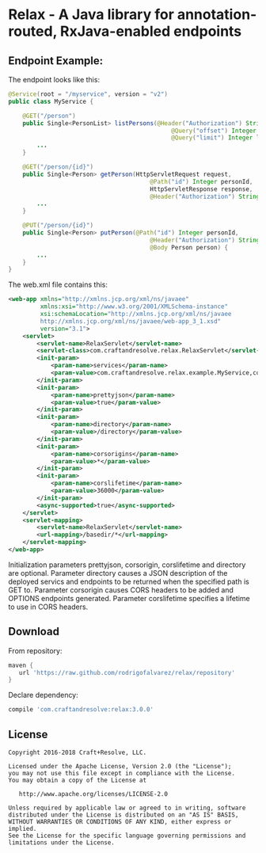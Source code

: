 Relax - A Java library for annotation-routed, RxJava-enabled endpoints
======================================================================

Endpoint Example:
----------------

The endpoint looks like this:

```java
@Service(root = "/myservice", version = "v2")
public class MyService {

    @GET("/person")
    public Single<PersonList> listPersons(@Header("Authorization") String authorization,
                                              @Query("offset") Integer offset,
                                              @Query("limit") Integer limit) {
        ...
    }

    @GET("/person/{id}")
    public Single<Person> getPerson(HttpServletRequest request,
                                        @Path("id") Integer personId,
                                        HttpServletResponse response,
                                        @Header("Authorization") String authorization) {
        ...
    }

    @PUT("/person/{id}")
    public Single<Person> putPerson(@Path("id") Integer personId,
                                        @Header("Authorization") String authorization,
                                        @Body Person person) {
        ...
    }
}

```

The web.xml file contains this:

```xml
<web-app xmlns="http://xmlns.jcp.org/xml/ns/javaee"
         xmlns:xsi="http://www.w3.org/2001/XMLSchema-instance"
         xsi:schemaLocation="http://xmlns.jcp.org/xml/ns/javaee 
         http://xmlns.jcp.org/xml/ns/javaee/web-app_3_1.xsd"
         version="3.1">
    <servlet>
        <servlet-name>RelaxServlet</servlet-name>
        <servlet-class>com.craftandresolve.relax.RelaxServlet</servlet-class>
        <init-param>
            <param-name>services</param-name>
            <param-value>com.craftandresolve.relax.example.MyService,com.craftandresolve.relax.example.MyOtherService</param-value>
        </init-param>
        <init-param>
            <param-name>prettyjson</param-name>
            <param-value>true</param-value>
        </init-param>
        <init-param>
            <param-name>directory</param-name>
            <param-value>/directory</param-value>
        </init-param>
        <init-param>
            <param-name>corsorigins</param-name>
            <param-value>*</param-value>
        </init-param>
        <init-param>
            <param-name>corslifetime</param-name>
            <param-value>36000</param-value>
        </init-param>
        <async-supported>true</async-supported>
    </servlet>
    <servlet-mapping>
        <servlet-name>RelaxServlet</servlet-name>
        <url-mapping>/basedir/*</url-mapping>
    </servlet-mapping>
</web-app>
```

Initialization parameters prettyjson, corsorigin, corslifetime and directory are optional.  Parameter directory causes a JSON description of the deployed servics and endpoints to be returned when the specified path is GET to.  Parameter corsorigin causes CORS headers to be added and OPTIONS endpoints generated.  Parameter corslifetime specifies a lifetime to use in CORS headers.

Download
--------

From repository:

```groovy
maven {
   url 'https://raw.github.com/rodrigofalvarez/relax/repository'
}
```

Declare dependency:

```groovy
compile 'com.craftandresolve:relax:3.0.0'
```

License
-------

    Copyright 2016-2018 Craft+Resolve, LLC.
    
    Licensed under the Apache License, Version 2.0 (the "License");
    you may not use this file except in compliance with the License.
    You may obtain a copy of the License at

       http://www.apache.org/licenses/LICENSE-2.0

    Unless required by applicable law or agreed to in writing, software
    distributed under the License is distributed on an "AS IS" BASIS,
    WITHOUT WARRANTIES OR CONDITIONS OF ANY KIND, either express or implied.
    See the License for the specific language governing permissions and
    limitations under the License.

